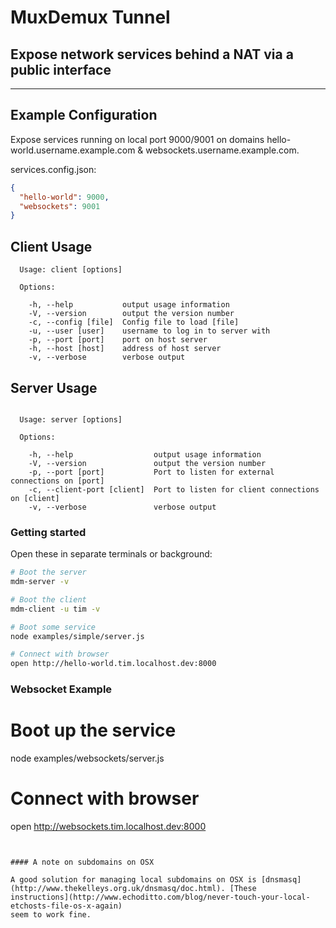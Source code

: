 # MuxDemux Tunnel

## Expose network services behind a NAT via a public interface

----

## Example Configuration

Expose services running on local port 9000/9001 on domains
hello-world.username.example.com & websockets.username.example.com.

services.config.json:

```json
{
  "hello-world": 9000,
  "websockets": 9001
}
```

## Client Usage

```
  Usage: client [options]

  Options:

    -h, --help           output usage information
    -V, --version        output the version number
    -c, --config [file]  Config file to load [file]
    -u, --user [user]    username to log in to server with
    -p, --port [port]    port on host server
    -h, --host [host]    address of host server
    -v, --verbose        verbose output
```

## Server Usage
```

  Usage: server [options]

  Options:

    -h, --help                  output usage information
    -V, --version               output the version number
    -p, --port [port]           Port to listen for external connections on [port]
    -c, --client-port [client]  Port to listen for client connections on [client]
    -v, --verbose               verbose output

```


### Getting started

Open these in separate terminals or background:

```sh
# Boot the server
mdm-server -v

# Boot the client
mdm-client -u tim -v

# Boot some service
node examples/simple/server.js

# Connect with browser
open http://hello-world.tim.localhost.dev:8000
```

### Websocket Example

# Boot up the service
node examples/websockets/server.js

# Connect with browser
open http://websockets.tim.localhost.dev:8000

```


#### A note on subdomains on OSX

A good solution for managing local subdomains on OSX is [dnsmasq](http://www.thekelleys.org.uk/dnsmasq/doc.html). [These
instructions](http://www.echoditto.com/blog/never-touch-your-local-etchosts-file-os-x-again)
seem to work fine.
